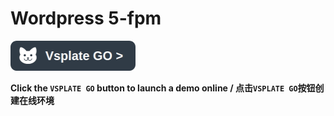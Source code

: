 # Wordpress 5-fpm

<a href="https://www.vsplate.com/?docker-compose=https://github.com/vsplate/dcenvs/wordpress/5-fpm"><img alt="VSPLATE GO" src="https://raw.githubusercontent.com/vsplate/images/master/vsgo_btn.png" width="200px"></a>

**Click the `VSPLATE GO` button to launch a demo online / 点击`VSPLATE GO`按钮创建在线环境**